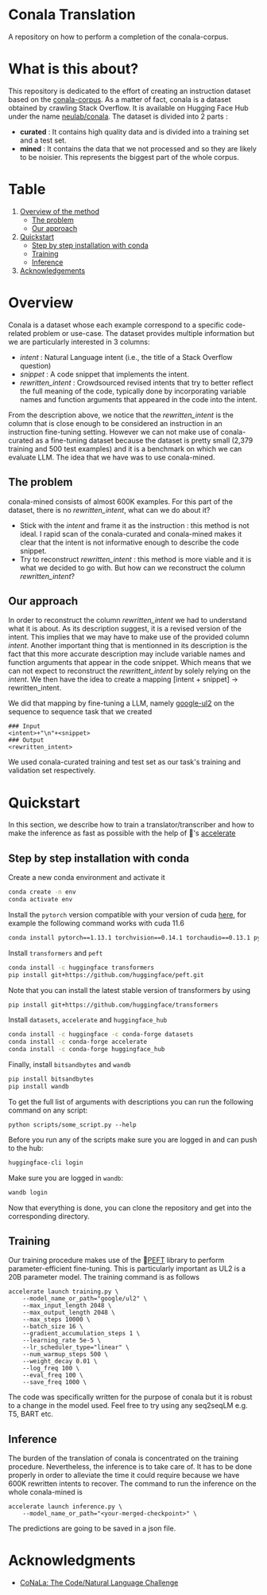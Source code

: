 # Conala Translation

A repository on how to perform a completion of the conala-corpus.

# What is this about?
This repository is dedicated to the effort of creating an instruction dataset based on the [conala-corpus](https://conala-corpus.github.io). As a matter of fact, conala is a dataset 
obtained by crawling Stack Overflow. It is available on Hugging Face Hub under the name [neulab/conala](https://huggingface.co/datasets/neulab/conala). The dataset is divided into 2 parts :
- **curated** : It contains high quality data and is divided into a training set and a test set. 
- **mined** : It contains the data that we not processed and so they are likely to be noisier. This represents the biggest part of the whole corpus.

# Table
1. [Overview of the method](#overview)
    - [The problem](#the-problem)
    - [Our approach](#our-approach)
2. [Quickstart](#quickstart)
    - [Step by step installation with conda](#step-by-step-installation-with-conda)
    - [Training](#training)
    - [Inference](#inference)
3. [Acknowledgements](#acknowledgments)

# Overview
Conala is a dataset whose each example correspond to a specific code-related problem or use-case. The dataset provides multiple information but we are particularly interested in 3 columns: 
- *intent* : Natural Language intent (i.e., the title of a Stack Overflow question)
- *snippet* : A code snippet that implements the intent.
- *rewritten_intent* : Crowdsourced revised intents that try to better reflect the full meaning of the code, typically done by incorporating variable names and function arguments that appeared in the code into the intent.

From the description above, we notice that the *rewritten_intent* is the column that is close enough to be considered an instruction in an instruction fine-tuning setting. However we can not make
use of conala-curated as a fine-tuning dataset because the dataset is pretty small (2,379 training and 500 test examples) and it is a benchmark on which we can evaluate LLM. The idea that we have
was to use conala-mined. 

## The problem
conala-mined consists of almost 600K examples. For this part of the dataset, there is no *rewritten_intent*, what can we do about it?
- Stick with the *intent* and frame it as the instruction : this method is not ideal. I rapid scan of the conala-curated and conala-mined makes it clear that the intent is not informative enough to describe
the code snippet. 
- Try to reconstruct *rewritten_intent* : this method is more viable and it is what we decided to go with. But how can we reconstruct the column *rewritten_intent*?

## Our approach
In order to reconstruct the column *rewritten_intent* we had to understand what it is about. As its description suggest, it is a revised version of the intent. This implies that we may have to make use of the
provided column *intent*. Another important thing that is mentionned in its description is the fact that this more accurate description may include variable names and function arguments that appear in the code snippet.
Which means that we can not expect to reconstruct the *rewrittent_intent* by solely relying on the *intent*. We then have the idea to create a mapping [intent + snippet] -> rewritten_intent.

We did that mapping by fine-tuning a LLM, namely [google-ul2](https://huggingface.co/google/ul2) on the sequence to sequence task that we created
```
### Input
<intent>+"\n"+<snippet>
### Output
<rewritten_intent>
```
We used conala-curated training and test set as our task's training and validation set respectively.


# Quickstart
In this section, we describe how to train a translator/transcriber and how to make the inference as fast as possible with the help of 🤗's [accelerate](https://github.com/huggingface/accelerate)

## Step by step installation with conda
Create a new conda environment and activate it
```bash
conda create -n env
conda activate env
```
Install the `pytorch` version compatible with your version of cuda [here](https://pytorch.org/get-started/previous-versions/), for example the following command works with cuda 11.6
```bash
conda install pytorch==1.13.1 torchvision==0.14.1 torchaudio==0.13.1 pytorch-cuda=11.6 -c pytorch -c nvidia
```
Install `transformers` and `peft`
```bash
conda install -c huggingface transformers 
pip install git+https://github.com/huggingface/peft.git
```
Note that you can install the latest stable version of transformers by using

```bash
pip install git+https://github.com/huggingface/transformers
```

Install `datasets`, `accelerate` and `huggingface_hub`

```bash
conda install -c huggingface -c conda-forge datasets
conda install -c conda-forge accelerate
conda install -c conda-forge huggingface_hub
```

Finally, install `bitsandbytes` and `wandb`
```bash
pip install bitsandbytes
pip install wandb
```
To get the full list of arguments with descriptions you can run the following command on any script:
```
python scripts/some_script.py --help
```
Before you run any of the scripts make sure you are logged in and can push to the hub:
```bash
huggingface-cli login
```
Make sure you are logged in `wandb`:
```bash
wandb login
```
Now that everything is done, you can clone the repository and get into the corresponding directory.

## Training
Our training procedure makes use of the 🤗[PEFT](https://github.com/huggingface/peft) library to perform parameter-efficient fine-tuning. This is particularly important as UL2 is a 20B parameter model.
The training command is as follows
```
accelerate launch training.py \
    --model_name_or_path="google/ul2" \
    --max_input_length 2048 \
    --max_output_length 2048 \
    --max_steps 10000 \
    --batch_size 16 \
    --gradient_accumulation_steps 1 \
    --learning_rate 5e-5 \
    --lr_scheduler_type="linear" \
    --num_warmup_steps 500 \
    --weight_decay 0.01 \
    --log_freq 100 \
    --eval_freq 100 \
    --save_freq 1000 \
```
The code was specifically written for the purpose of conala but it is robust to a change in the model used. Feel free to try using any seq2seqLM e.g. T5, BART etc.

## Inference
The burden of the translation of conala is concentrated on the training procedure. Nevertheless, the inference is to take care of. It has to be done properly in order to alleviate the time it
could require because we have 600K rewritten intents to recover. The command to run the inference on the whole conala-mined is

```
accelerate launch inference.py \
    --model_name_or_path="<your-merged-checkpoint>" \
```
The predictions are going to be saved in a json file.

# Acknowledgments
- [CoNaLa: The Code/Natural Language Challenge](https://conala-corpus.github.io)
